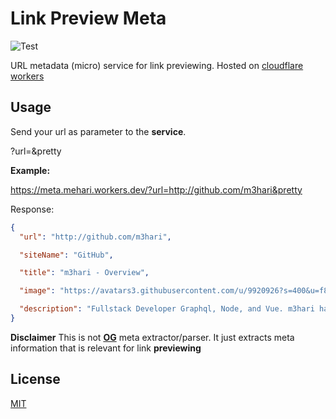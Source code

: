 # Link Preview Meta

![Test](https://github.com/m3hari/link-preview-meta/workflows/Tests/badge.svg)

URL metadata (micro) service for link previewing.
Hosted on [cloudflare workers](https://workers.cloudflare.com/)

## Usage

Send your url as parameter to the **service**.

?url=<your-url>&pretty

**Example:**

https://meta.mehari.workers.dev/?url=http://github.com/m3hari&pretty

Response:

```json
{
  "url": "http://github.com/m3hari",

  "siteName": "GitHub",

  "title": "m3hari - Overview",

  "image": "https://avatars3.githubusercontent.com/u/9920926?s=400&u=f858860918953de6367e906655ea9b93fce019e7&v=4",

  "description": "Fullstack Developer Graphql, Node, and Vue. m3hari has 31 repositories available. Follow their code on GitHub."
}
```

**Disclaimer**
This is not **[OG](https://ogp.me/)** meta extractor/parser. It just extracts meta information that is relevant for link **previewing**

## License

[MIT](LICENSE)
